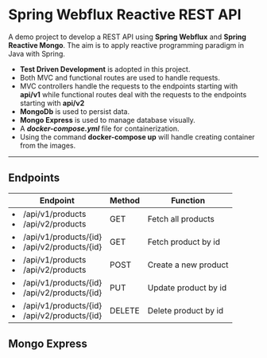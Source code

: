 # Spring Webflux Reactive REST API
A demo project to develop a REST API using **Spring Webflux** and **Spring Reactive Mongo**. The aim is to apply reactive programming paradigm in Java with Spring.

* **Test Driven Development** is adopted in this project.
* Both MVC and functional routes are used to handle requests.
* MVC controllers handle the requests to the endpoints starting with **api/v1** while functional routes deal with the requests to the endpoints starting with **api/v2**
* **MongoDb** is used to persist data.
* **Mongo Express** is used to manage database visually.
* A ***docker-compose.yml*** file for containerization.
* Using the command **docker-compose up** will handle creating container from the images.
---

## Endpoints

| Endpoint                                                      | Method | Function             |
|---------------------------------------------------------------|--------|----------------------|
| <li>/api/v1/products</li> <li>/api/v2/products</li>           | GET    | Fetch all products   |
| <li>/api/v1/products/{id}</li> <li>/api/v2/products/{id}</li> | GET    | Fetch product by id  |
| <li>/api/v1/products</li> <li>/api/v2/products</li>           | POST   | Create a new product |
| <li>/api/v1/products/{id}</li> <li>/api/v2/products/{id}</li> | PUT    | Update product by id |
| <li>/api/v1/products/{id}</li> <li>/api/v2/products/{id}</li> | DELETE | Delete product by id |

## Mongo Express